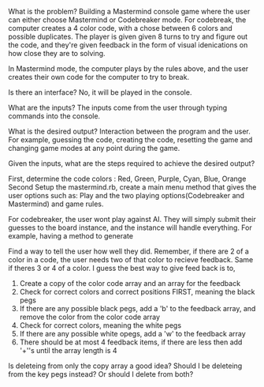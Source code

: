 What is the problem?
Building a Mastermind console game where the user can either choose Mastermind or Codebreaker mode. For codebreak, the computer creates a 4 color code, with a chose between 6 colors and possible duplicates. The player is given given 8 turns to try and figure out the code, and they're given feedback in the form of visual idenications on how close they are to solving.

In Mastermind mode, the computer plays by the rules above, and the user creates their own code for the computer to try to break. 

Is there an interface? No, it will be played in the console.

What are the inputs? 
The inputs come from the user through typing commands into the console.

What is the desired output?
Interaction between the program and the user. For example, guessing the code, creating the code, resetting the game and changing game modes at any point during the game.

Given the inputs, what are the steps required to achieve the desired output?

First, determine the code colors : Red, Green, Purple, Cyan, Blue, Orange
Second Setup the mastermind.rb, create a main menu method that gives the user options such as: Play and the two playing options(Codebreaker and Mastermind) and game rules.

For codebreaker, the user wont play against AI. They will simply submit their guesses to the board instance, and the instance will handle everything. For example, having a method to generate 

Find a way to tell the user how well they did. Remember, if there are 2 of a color in a code, the user needs two of that color to recieve feedback. Same if theres 3 or 4 of a color. I guess the best way to give feed back is to,
1. Create a copy of the color code array and an array for the feedback
2. Check for correct colors and correct positions FIRST, meaning the black pegs
3. If there are any possible black pegs, add a 'b' to the feedback array, and remove the color from the color code array
4. Check for correct colors, meaning the white pegs
5. If there are any possible white opegs, add a 'w' to the feedback array
6. There should be at most 4 feedback items, if there are less then add '+''s until the array length is 4

Is deleteing from only the copy array a good idea? Should I be deleteing from the key pegs instead? Or should I delete from both?